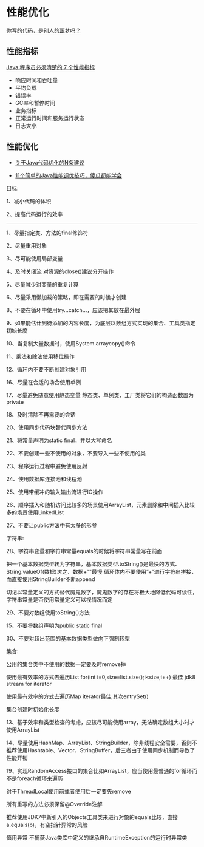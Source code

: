 # 性能优化

[你写的代码，是别人的噩梦吗？](https://mp.weixin.qq.com/s/z4eKzqnphkhkVi6U4UlbLw)

## 性能指标
[Java 程序员必须清楚的 7 个性能指标](https://mp.weixin.qq.com/s/yzSR_vkI7-WR71l2A0cq2w)

* 响应时间和吞吐量
* 平均负载
* 错误率
* GC率和暂停时间
* 业务指标
* 正常运行时间和服务运行状态
* 日志大小

## 性能优化

- [关于Java代码优化的N条建议](https://mp.weixin.qq.com/s/Id1WRoh-6qBhTr9VM1Vbvg)

- [11个简单的Java性能调优技巧，傻瓜都能学会](https://mp.weixin.qq.com/s/NFLfeZLjMuZELEh2Cx7cIA)

目标:

1、减小代码的体积

2、提高代码运行的效率

***********************************

1、尽量指定类、方法的final修饰符

2、尽量重用对象

3、尽可能使用局部变量

4、及时关闭流
对资源的close()建议分开操作

5、尽量减少对变量的重复计算

6、尽量采用懒加载的策略，即在需要的时候才创建

8、不要在循环中使用try…catch…，应该把其放在最外层

9、如果能估计到待添加的内容长度，为底层以数组方式实现的集合、工具类指定初始长度

10、当复制大量数据时，使用System.arraycopy()命令

11、乘法和除法使用移位操作

12、循环内不要不断创建对象引用

16、尽量在合适的场合使用单例

17、尽量避免随意使用静态变量
静态类、单例类、工厂类将它们的构造函数置为private

18、及时清除不再需要的会话

20、使用同步代码块替代同步方法

21、将常量声明为static final，并以大写命名

22、不要创建一些不使用的对象，不要导入一些不使用的类

23、程序运行过程中避免使用反射

24、使用数据库连接池和线程池

25、使用带缓冲的输入输出流进行IO操作

26、顺序插入和随机访问比较多的场景使用ArrayList，元素删除和中间插入比较多的场景使用LinkedList

27、不要让public方法中有太多的形参

字符串:

28、字符串变量和字符串常量equals的时候将字符串常量写在前面

把一个基本数据类型转为字符串，基本数据类型.toString()是最快的方式、String.valueOf(数据)次之、数据+”"最慢
循环体内不要使用”+”进行字符串拼接，而直接使用StringBuilder不断append

切记以常量定义的方式替代魔鬼数字，魔鬼数字的存在将极大地降低代码可读性，字符串常量是否使用常量定义可以视情况而定

29、不要对数组使用toString()方法

15、不要将数组声明为public static final

30、不要对超出范围的基本数据类型做向下强制转型


集合:

公用的集合类中不使用的数据一定要及时remove掉

使用最有效率的方式去遍历List
       for(int i=0,size=list.size();i<size;i++) 最佳
       jdk8 stream
       for
       iterator        
       
使用最有效率的方式去遍历Map
    iterator最佳,其次entrySet()
    
集合创建时初始化长度    

13、基于效率和类型检查的考虑，应该尽可能使用array，无法确定数组大小时才使用ArrayList

14、尽量使用HashMap、ArrayList、StringBuilder，除非线程安全需要，否则不推荐使用Hashtable、Vector、StringBuffer，后三者由于使用同步机制而导致了性能开销

19、实现RandomAccess接口的集合比如ArrayList，应当使用最普通的for循环而不是foreach循环来遍历
    
对于ThreadLocal使用前或者使用后一定要先remove

所有重写的方法必须保留@Override注解

推荐使用JDK7中新引入的Objects工具类来进行对象的equals比较，直接a.equals(b)，有空指针异常的风险

慎用异常
不捕获Java类库中定义的继承自RuntimeException的运行时异常类
